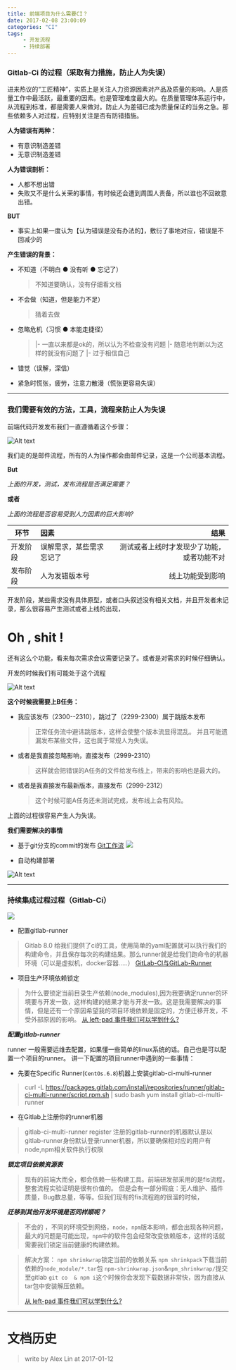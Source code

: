 ```yaml
---
title: 前端项目为什么需要CI？
date: 2017-02-08 23:00:09
categories: "CI"
tags:
     - 开发流程
     - 持续部署
---
```


### Gitlab-Ci 的过程（采取有力措施，防止人为失误）

进来热议的“工匠精神”，实质上是关注人力资源因素对产品及质量的影响。人是质量工作中最活跃，最重要的因素。也是管理难度最大的。在质量管理体系运行中，从流程到标准，都是需要人来做对。防止人为差错已成为质量保证的当务之急。那些依赖多人对过程，应特别关注是否有防错措施。

**人为错误有两种：**
*   有意识制造差错
*   无意识制造差错


**人为错误剖析：**
*   人都不想出错
*   失败又不是什么关荣的事情，有时候还会遭到周围人责备，所以谁也不回故意出错。

<!-- more -->

**BUT**

*   事实上如果一度认为【认为错误是没有办法的】，敷衍了事地对应，错误是不回减少的

**产生错误的背景：**

*   不知道（不明白 ● 没有听 ● 忘记了）

     > 不知道要确认，没有仔细看文档

*   不会做（知道，但是能力不足）

	>猜着去做

*   忽略危机（习惯 ● 本能走捷径）
    >  |-  一直以来都是ok的，所以认为不检查没有问题
       |-  随意地判断以为这样的就没有问题了
       |-  过于相信自己

*   错觉（误解，深信）
*   紧急时慌张，疲劳，注意力散漫（慌张更容易失误）


-------

###  我们需要有效的方法，工具，流程来防止人为失误

前端代码开发发布我们一直遵循着这个步骤：

![Alt text](https://www.fudoor.net/img/a1.png)

我们走的是邮件流程，所有的人为操作都会由邮件记录，这是一个公司基本流程。

**But**

_上面的开发，测试，发布流程是否满足需要？_

__或者__

_上面的流程是否容易受到人力因素的巨大影响?_



| 环节               | 因素                       | 结果  |
| -------------     |:-------------             | -----:|
| 开发阶段           | 误解需求，某些需求忘记了       | 测试或者上线时才发现少了功能，或者功能不对 |
| 发布阶段           | 人为发错版本号              |   线上功能受到影响 |


开发阶段，某些需求没有具体原型，或者口头叙述没有相关文档，并且开发者未记录，那么很容易产生测试或者上线的出现，

#  Oh , shit !

还有这么个功能，看来每次需求会议需要记录了。或者是对需求的时候仔细确认。

开发的时候我们有可能处于这个流程

![Alt text](https://www.fudoor.net/img/a2.png)

**这个时候我需要上B任务：**

*  我应该发布（2300--2310），跳过了（2299-2300）属于跳版本发布
   > 正常任务流中避讳跳版本，这样会使整个版本流显得混乱。
     并且可能遗漏发布某些文件，这也属于常规人为失误。

*  或者是我直接忽略影响，直接发布（2999-2310）
   > 这样就会把错误的A任务的文件给发布线上，带来的影响也是最大的。

*  或者是我直接发布最新版本，直接发布（2999-2312）
   > 这个时候可能A任务还未测试完成，发布线上会有风险。

上面的过程很容易产生人为失误。


__我们需要解决的事情__

*   基于git分支的commit的发布    [Git工作流](http://blog.jobbole.com/76867/)
  ![](http://legendtkl.com/img/uploads/2016/git-model.png)

*   自动构建部署

![Alt text](https://www.fudoor.net/img/a3.png)


***

###   持续集成过程过程（Gitlab-Ci）

![](http://upload-images.jianshu.io/upload_images/525728-4339103186d2b1c9.png?imageMogr2/auto-orient/strip%7CimageView2/2/w/1240)

*  配置gitlab-runner

>Gitlab 8.0 给我们提供了ci的工具，使用简单的yaml配置就可以执行我们的构建命令，并且保存每次的构建结果。那么runner就是给我们跑命令的机器环境（可以是虚拟机，docker容器.....）
 [GitLab-CI与GitLab-Runner](http://www.jianshu.com/p/2b43151fb92e)

*  项目生产环境依赖锁定

>为什么要锁定当前目录生产依赖(node_modules),因为我要确定runner的环境要与开发一致，这样构建的结果才能与开发一致。这是我需要解决的事情，但是还有一个原因希望我的项目环境依赖是固定的，方便迁移开发，不受外部原因的影响。
  [从 left-pad 事件我们可以学到什么?](https://segmentfault.com/a/1190000004700432)

***配置gitlab-runner***

runner 一般需要运维去配置，如果懂一些简单的linux系统的话。自己也是可以配置一个项目的runner。
讲一下配置的项目runner中遇到的一些事情：

*   先要在Specific Runner(```CentOs.6.8```)机器上安装gitlab-ci-multi-runner
> curl -L https://packages.gitlab.com/install/repositories/runner/gitlab-ci-multi-runner/script.rpm.sh | sudo bash
    yum install gitlab-ci-multi-runner

*   在Gitlab上注册你的runner机器
> gitlab-ci-multi-runner register
	注册的gitlab-runner的机器默认是以gitlab-runner身份默认登录runner机器，所以要确保相对应的用户有node,npm相关软件执行权限

***锁定项目依赖资源表***

>现有的前端大而全，都会依赖一些构建工具。前端研发部采用的是fis流程，整套流程实验证明是很有价值的。
>但是会有一部分瑕疵：无人维护、插件质量，Bug数总量，等等。但我们现有的fis流程跑的很溜的时候，

___迁移到其他开发环境是否同样顺呢？___

>不会的 ，不同的环境受到网络，```node```，```npm```版本影响，都会出现各种问题，最大的问题是可能出现，```npm```中的软件包会经常改变依赖版本，这样的话就需要我们锁定当前健康的构建依赖。

>解决方案：
>```npm shrinkwrap```锁定当前的依赖关系
> ```npm shrinkpack```下载当前依赖的```node_module/*.tar```包
> ```npm-shrinkwrap.json```&```npm_shrinkwrap/```提交至gitlab
> ```git co  & npm i```这个时候你会发现下载数据非常快，因为直接从tar包中安装解压依赖。
>
>   [从 left-pad 事件我们可以学到什么?](https://segmentfault.com/a/1190000004700432)


--------

#	文档历史
>write by Alex Lin at 2017-01-12

